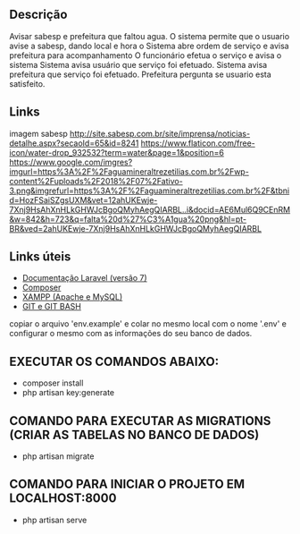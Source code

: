 ## Descrição
Avisar sabesp e prefeitura que faltou agua. 
O sistema permite que o usuario avise a sabesp, dando local e hora
o Sistema abre ordem de serviço e avisa prefeitura para acompanhamento
O funcionário efetua o serviço e avisa o sistema
Sistema avisa usuário que serviço foi efetuado.
Sistema avisa prefeitura que serviço foi efetuado. 
Prefeitura pergunta se usuario esta satisfeito.

## Links
imagem sabesp
http://site.sabesp.com.br/site/imprensa/noticias-detalhe.aspx?secaoId=65&id=8241
https://www.flaticon.com/free-icon/water-drop_932532?term=water&page=1&position=6
https://www.google.com/imgres?imgurl=https%3A%2F%2Faguamineraltrezetilias.com.br%2Fwp-content%2Fuploads%2F2018%2F07%2Fativo-3.png&imgrefurl=https%3A%2F%2Faguamineraltrezetilias.com.br%2F&tbnid=HozFSaiSZgsUXM&vet=12ahUKEwje-7Xnj9HsAhXnHLkGHWJcBgoQMyhAegQIARBL..i&docid=AE6Mul6Q9CEnRM&w=842&h=723&q=falta%20d%27%C3%A1gua%20png&hl=pt-BR&ved=2ahUKEwje-7Xnj9HsAhXnHLkGHWJcBgoQMyhAegQIARBL


## Links úteis

- <a href="https://laravel.com/docs/7.x">Documentação Laravel (versão 7)</a>
- <a href="https://getcomposer.org/">Composer</a>
- <a href="https://www.apachefriends.org/pt_br/index.html">XAMPP (Apache e MySQL)</a>
- <a href="https://git-scm.com/">GIT e GIT BASH</a>

copiar o arquivo 'env.example' e colar no mesmo local com o nome '.env' e configurar o mesmo com as informações do seu banco de dados.

## EXECUTAR OS COMANDOS ABAIXO:
- composer install
- php artisan key:generate

## COMANDO PARA EXECUTAR AS MIGRATIONS (CRIAR AS TABELAS NO BANCO DE DADOS)
- php artisan migrate

## COMANDO PARA INICIAR O PROJETO EM LOCALHOST:8000
- php artisan serve
